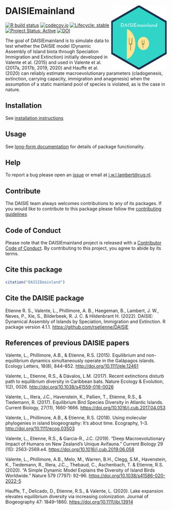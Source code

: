 # DAISIEmainland <img src="man/figures/logo.png" align="right" height="200" />

<!-- badges: start -->
[![R build status](https://github.com/joshwlambert/DAISIEmainland/workflows/R-CMD-check/badge.svg)](https://github.com/joshwlambert/DAISIEmainland/actions)
[![codecov.io](https://codecov.io/github/joshwlambert/DAISIEmainland/coverage.svg?branch=main)](https://codecov.io/github/joshwlambert/DAISIEmainland/branch/main)
[![Lifecycle: stable](https://img.shields.io/badge/lifecycle-stable-brightgreen.svg)](https://lifecycle.r-lib.org/articles/stages.html#stable)
[![Project Status: Active](https://www.repostatus.org/badges/latest/active.svg)](https://www.repostatus.org/#active)
[![DOI](https://zenodo.org/badge/DOI/10.5281/zenodo.6502548.svg)](https://doi.org/10.5281/zenodo.6502548)
<!-- badges: end -->

The goal of DAISIEmainland is to simulate data to test whether the DAISIE model
(Dynamic Assembly of Island biota through Speciation Immigration and Extinction)
initially developed in Valente et al. (2015) and used in Valente et al. (2017a,
2017b, 2019, 2020) and Hauffe et al. (2020) can reliably estimate
macroevolutionary parameters (cladogenesis, extinction, carrying capacity,
immigration and anagenesis) when the assumption of a static mainland pool of
species is violated, as is the case in nature. 

## Installation

See [installation instructions](https://joshwlambert.github.io/DAISIEmainland/installation.html)

## Usage

See [long-form documentation](https://joshwlambert.github.io/DAISIEmainland/) for details of package
functionality.

## Help

To report a bug please open an [issue](https://github.com/joshwlambert/DAISIEprep/issues/new) or email at j.w.l.lambert@rug.nl.

## Contribute

The DAISIE team always welcomes contributions to any of its packages. If you
would like to contribute to this package please follow the [contributing guidelines](https://github.com/joshwlambert/DAISIEmainland/tree/main/.github/CONTRIBUTING.md)

## Code of Conduct

Please note that the DAISIEmainland project is released with a [Contributor Code of Conduct](https://contributor-covenant.org/version/2/0/CODE_OF_CONDUCT.html). By contributing to this project, you agree to abide by its terms.

## Cite this package

``` r
citation("DAISIEmainland")
```

## Cite the DAISIE package

Etienne R. S., Valente, L., Phillimore, A. B., Haegeman, B., Lambert, J. W., Neves, P., Xie, S., Bilderbeek, R. J. C. & Hildenbrant H. (2022). DAISIE: Dynamical Assembly of Islands by Speciation, Immigration and Extinction. R package version 4.1.1. https://github.com/rsetienne/DAISIE

## References of previous DAISIE papers

Valente, L., Phillimore, A.B., & Etienne, R.S. (2015). Equilibrium and non-equilibrium dynamics simultaneously operate in the Galápagos islands. Ecology Letters, 18(8), 844–852. http://doi.org/10.1111/ele.12461

Valente, L., Etienne, R.S., & Dávalos, L.M. (2017). Recent extinctions disturb path to equilibrium diversity in Caribbean bats. Nature Ecology & Evolution, 1(2), 0026. http://doi.org/10.1038/s41559-016-0026

Valente, L., Illera, J.C., Havenstein, K., Pallien, T., Etienne, R.S., & Tiedemann, R. (2017). Equilibrium Bird Species Diversity in Atlantic Islands. Current Biology, 27(11), 1660-1666. https://doi.org/10.1016/j.cub.2017.04.053

Valente, L., Phillimore, A.B., & Etienne, R.S. (2018). Using molecular phylogenies in island biogeography: It’s about time. Ecography, 1–3. http://doi.org/10.1111/ecog.03503

Valente, L., Etienne, R.S., & Garcia-R., J.C. (2019). “Deep Macroevolutionary Impact of Humans on New Zealand’s Unique Avifauna.” Current Biology 29 (15): 2563-2569.e4. https://doi.org/10.1016/j.cub.2019.06.058

Valente, L., Phillimore, A.B., Melo, M., Warren, B.H., Clegg, S.M., Havenstein, K., Tiedemann, R., Illera, J.C.,, Thebaud, C., Aschenbach, T. & Etienne, R.S. (2020). “A Simple Dynamic Model Explains the Diversity of Island Birds Worldwide.” Nature 579 (7797): 92–96. https://doi.org/10.1038/s41586-020-2022-5

Hauffe, T., Delicado, D., Etienne, R.S., & Valente, L. (2020). Lake expansion elevates equilibrium diversity via increasing colonization. Journal of Biogeography 47: 1849–1860. https://doi.org/10.1111/jbi.13914


